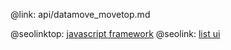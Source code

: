 @link: api/datamove_movetop.md

@seolinktop: [javascript framework](https://webix.com)
@seolink: [list ui](https://webix.com/widget/list/)